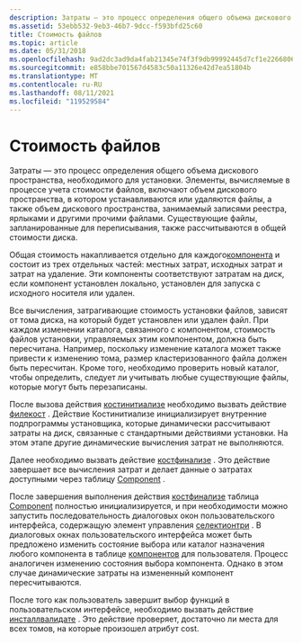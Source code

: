 ```yaml
---
description: Затраты — это процесс определения общего объема дискового пространства, необходимого для установки.
ms.assetid: 53ebb532-9eb3-46b7-9dcc-f593bfd25c60
title: Стоимость файлов
ms.topic: article
ms.date: 05/31/2018
ms.openlocfilehash: 9ad2dc3ad9da4fab21345e74f3f9db99992445d7cf1e2266806bda55cd6ca638
ms.sourcegitcommit: e858bbe701567d4583c50a11326e42d7ea51804b
ms.translationtype: MT
ms.contentlocale: ru-RU
ms.lasthandoff: 08/11/2021
ms.locfileid: "119529584"
---
```

# <a name="file-costing"></a>Стоимость файлов

Затраты — это процесс определения общего объема дискового пространства, необходимого для установки. Элементы, вычисляемые в процессе учета стоимости файлов, включают объем дискового пространства, в котором устанавливаются или удаляются файлы, а также объем дискового пространства, занимаемый записями реестра, ярлыками и другими прочими файлами. Существующие файлы, запланированные для переписывания, также рассчитываются в общей стоимости диска.

Общая стоимость накапливается отдельно для каждого[компонента](components-and-features.md) и состоит из трех отдельных частей: местных затрат, исходных затрат и затрат на удаление. Эти компоненты соответствуют затратам на диск, если компонент установлен локально, установлен для запуска с исходного носителя или удален.

Все вычисления, затрагивающие стоимость установки файлов, зависят от тома диска, на который будет установлен или удален файл. При каждом изменении каталога, связанного с компонентом, стоимость файлов установки, управляемых этим компонентом, должна быть пересчитана. Например, поскольку изменение каталога может также привести к изменению тома, размер кластеризованного файла должен быть пересчитан. Кроме того, необходимо проверить новый каталог, чтобы определить, следует ли учитывать любые существующие файлы, которые могут быть перезаписаны.

После вызова действия [костинитиализе](costinitialize-action.md) необходимо вызвать действие [филекост](filecost-action.md) . Действие Костинитиализе инициализирует внутренние подпрограммы установщика, которые динамически рассчитывают затраты на диск, связанные с стандартными действиями установки. На этом этапе другие динамические вычисления затрат не выполняются.

Далее необходимо вызвать действие [костфинализе](costfinalize-action.md) . Это действие завершает все вычисления затрат и делает данные о затратах доступными через таблицу [Component](component-table.md) .

После завершения выполнения действия [костфинализе](costfinalize-action.md) таблица [Component](component-table.md) полностью инициализируется, и при необходимости можно запустить последовательность диалоговых окон пользовательского интерфейса, содержащую элемент управления [селектионтри](selectiontree-control.md) . В диалоговых окнах пользовательского интерфейса может быть предложено изменить состояние выбора или каталог назначения любого компонента в таблице [компонентов](feature-table.md) для пользователя. Процесс аналогичен изменению состояния выбора компонента. Однако в этом случае динамические затраты на измененный компонент пересчитываются.

После того как пользователь завершит выбор функций в пользовательском интерфейсе, необходимо вызвать действие [инсталлвалидате](installvalidate-action.md) . Это действие проверяет, достаточно ли места для всех томов, на которые произошел атрибут cost.

 

 



